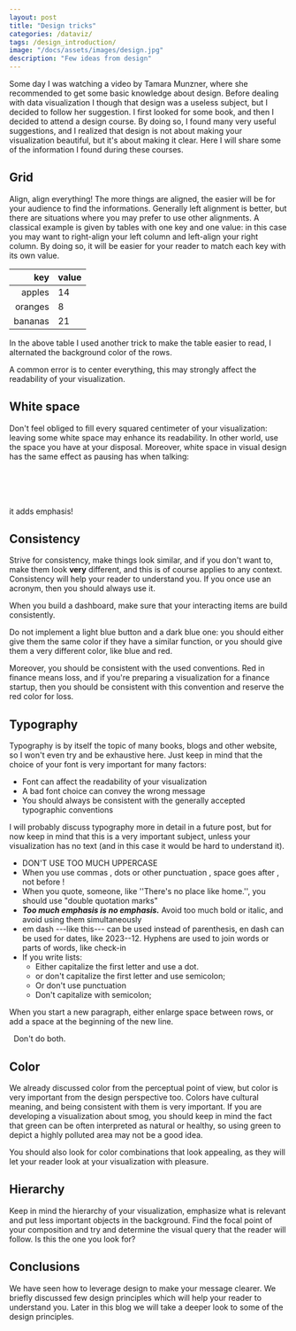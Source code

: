 ```yaml
---
layout: post
title: "Design tricks"
categories: /dataviz/
tags: /design_introduction/
image: "/docs/assets/images/design.jpg"
description: "Few ideas from design"
---
```


Some day I was watching a video by Tamara Munzner,
where she recommended to get some basic knowledge about design.
Before dealing with data visualization I though that design
was a useless subject, but I decided to follow her suggestion.
I first looked for some book, and then I decided to attend a design course.
By doing so, I found many very useful suggestions, and I realized
that design is not about making your visualization beautiful,
but it's about making it clear.
Here I will share some of the information I found during these courses.

## Grid

Align, align everything! The more things are aligned, the easier will be
for your audience to find the informations.
Generally left alignment is better, but there are situations where
you may prefer to use other alignments.
A classical example is given by tables with one key and one value:
in this case you may want to right-align your left column
and left-align your right column.
By doing so, it will be easier for your reader to match each key with its own value.

| key | value |
|---:|:----|
| apples | 14 |
| oranges | 8 |
| bananas | 21 |

In the above table I used another trick to make the table easier to read, I alternated the background color of the rows.

A common error is to center everything, this may strongly affect the readability of your visualization.

## White space

Don't feel obliged to fill every squared centimeter of your visualization: leaving some white space may enhance its readability.
In other world, use the space you have at your disposal.
Moreover, white space in visual design has the same effect as pausing has when talking:

<br>
<br>
<br>
<br>
it adds emphasis!

## Consistency

Strive for consistency, make things look similar, and if you don't want to, make them look **very** different, and this is of course 
applies to any context.
Consistency will help your reader to understand you. If you once use an acronym, then you should always use it.

When you build a dashboard, make sure that your interacting items are build consistently.

Do not implement a light blue button and a dark blue one: you should either give them the same color if they have a similar function,
or you should give them a very different color, like blue and red.

Moreover, you should be consistent with the used conventions. Red in finance means loss, and if you're preparing a visualization
for a finance startup, then you should be consistent with this convention and reserve the red color for loss.

## Typography

Typography is by itself the topic of many books, blogs and other website, so I won't even try and be exhaustive here.
Just keep in mind that the choice of your font is very important for many factors:

- Font can affect the readability of your visualization
- A bad font choice can convey the wrong message
- You should always be consistent with the generally accepted typographic conventions

I will probably discuss typography more in detail in a future post, but for now keep in mind that this is a very important subject, unless your
visualization has no text (and in this case it would be hard to understand it).

- DON'T USE TOO MUCH UPPERCASE
- When you use commas , dots or other punctuation , space goes after , not before !
- When you quote, someone, like ''There's no place like home.'', you should use "double quotation marks"
- ***Too much emphasis is no emphasis.*** Avoid too much bold or italic, and avoid using them simultaneously
- em dash ---like this--- can be used instead of parenthesis, en dash can be used for dates, like 2023--12. Hyphens are used to join words or parts of words, like check-in
- If you write lists:
   - Either capitalize the first letter and use a dot.
   - or don't capitalize the first letter and use semicolon;
   - Or don't use punctuation
   - Don't capitalize with semicolon;

When you start a new paragraph, either enlarge space between rows, or add a space at the beginning of the new line.

 &nbsp; Don't do both.

## Color

We already discussed color from the perceptual point of view, but color is very important from the design perspective too.
Colors have cultural meaning, and being consistent with them is very important.
If you are developing a visualization about smog, you should keep in mind the fact that green can be often interpreted as natural or healthy,
so using green to depict a highly polluted area may not be a good idea.

You should also look for color combinations that look appealing, as they will let your reader look at your visualization with pleasure.

## Hierarchy

Keep in mind the hierarchy of your visualization, emphasize what is relevant and put less important objects in the background.
Find the focal point of your composition and try and determine the visual query that the reader will follow. Is this the one you look for?

## Conclusions

We have seen how to leverage design to make your message clearer. We briefly discussed few design principles which will help your reader to understand you.
Later in this blog we will take a deeper look to some of the design principles.
